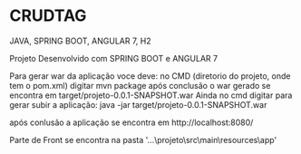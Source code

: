 # CRUDTAG
JAVA, SPRING BOOT, ANGULAR 7, H2

Projeto Desenvolvido com SPRING BOOT e ANGULAR 7

Para gerar war da aplicação voce deve:
	no CMD (diretorio do projeto, onde tem o pom.xml) digitar mvn package
após conclusão o war gerado se encontra em target/projeto-0.0.1-SNAPSHOT.war
Ainda no cmd digitar para gerar subir a aplicação:
	java -jar target/projeto-0.0.1-SNAPSHOT.war

após conlusão a aplicação se encontra em http://localhost:8080/

Parte de Front se encontra na pasta '...\projeto\src\main\resources\app'